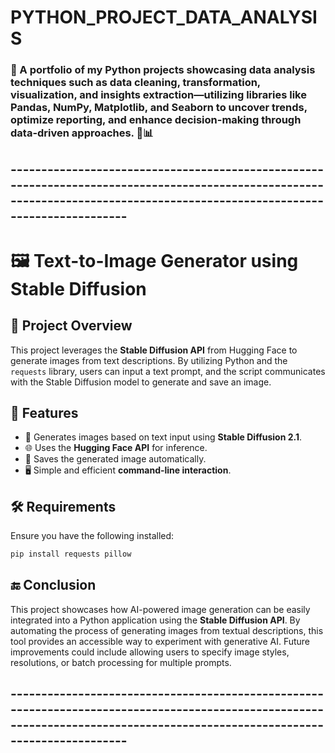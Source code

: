 # PYTHON_PROJECT_DATA_ANALYSIS
### 🐍 A portfolio of my Python projects showcasing data analysis techniques such as data cleaning, transformation, visualization, and insights extraction—utilizing libraries like Pandas, NumPy, Matplotlib, and Seaborn to uncover trends, optimize reporting, and enhance decision-making through data-driven approaches. 🚀📊
## ----------------------------------------------------------------------------------------------------------------------------------------------------------------------------

# 🖼️ Text-to-Image Generator using Stable Diffusion

## 📌 Project Overview
This project leverages the **Stable Diffusion API** from Hugging Face to generate images from text descriptions. By utilizing Python and the `requests` library, users can input a text prompt, and the script communicates with the Stable Diffusion model to generate and save an image.

## 🚀 Features
- 🎨 Generates images based on text input using **Stable Diffusion 2.1**.
- 🌐 Uses the **Hugging Face API** for inference.
- 💾 Saves the generated image automatically.
- 🖥️ Simple and efficient **command-line interaction**.

## 🛠️ Requirements
Ensure you have the following installed:

```bash
pip install requests pillow
```

## 🔚 Conclusion
This project showcases how AI-powered image generation can be easily integrated into a Python application using the **Stable Diffusion API**. By automating the process of generating images from textual descriptions, this tool provides an accessible way to experiment with generative AI. Future improvements could include allowing users to specify image styles, resolutions, or batch processing for multiple prompts.
## ----------------------------------------------------------------------------------------------------------------------------------------------------------------------------

